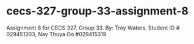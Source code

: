 # cecs-327-group-33-assignment-8
Assignment 8 for CECS 327. Group 33. 
By: Troy Waters. Student ID # 029451303, Nay Thuya Oo #029415319
